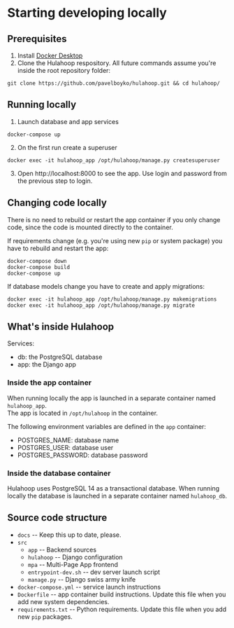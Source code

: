 # Starting developing locally

## Prerequisites

1. Install [Docker Desktop](https://www.docker.com/products/docker-desktop)
2. Clone the Hulahoop respository. All future commands assume you're inside the root repository folder:
```
git clone https://github.com/pavelboyko/hulahoop.git && cd hulahoop/
```

## Running locally

1. Launch database and app services
```
docker-compose up
```

2. On the first run create a superuser
```
docker exec -it hulahoop_app /opt/hulahoop/manage.py createsuperuser 
```

3. Open http://localhost:8000 to see the app. Use login and password from the previous step to login.

## Changing code locally

There is no need to rebuild or restart the app container if you only change code, since the code is mounted directly to the container. 

If requirements change (e.g. you're using new `pip` or system package) you have to rebuild and restart the app:
```
docker-compose down
docker-compose build
docker-compose up
```

If database models change you have to create and apply migrations:

```
docker exec -it hulahoop_app /opt/hulahoop/manage.py makemigrations
docker exec -it hulahoop_app /opt/hulahoop/manage.py migrate
```

## What's inside Hulahoop

Services:
- db: the PostgreSQL database
- app: the Django app

### Inside the app container

When running locally the app is launched in a separate container named `hulahoop_app`.  
The app is located in `/opt/hulahoop` in the container.

The following environment variables are defined in the `app` container:

- POSTGRES_NAME: database name
- POSTGRES_USER: database user
- POSTGRES_PASSWORD: database password

### Inside the database container

Hulahoop uses PostgreSQL 14 as a transactional database. When running locally the database is launched in a separate container named `hulahoop_db`.

## Source code structure
- `docs` -- Keep this up to date, please.
- `src`
  - `app` -- Backend sources
  - `hulahoop` -- Django configuration
  - `mpa` -- Multi-Page App frontend
  - `entrypoint-dev.sh` -- dev server launch script
  - `manage.py` -- Django swiss army knife
- `docker-compose.yml` -- service launch instructions
- `Dockerfile` -- app container build instructions. Update this file when you add new system dependencies.
- `requirements.txt` -- Python requirements. Update this file when you add new `pip` packages.



